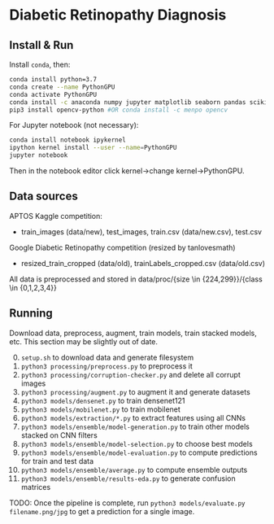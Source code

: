 
# Diabetic Retinopathy Diagnosis

## Install & Run
Install `conda`, then:

```sh
conda install python=3.7
conda create --name PythonGPU
conda activate PythonGPU
conda install -c anaconda numpy jupyter matplotlib seaborn pandas scikit-learn tensorflow-gpu cuda-toolkit=9.0 py-xgboost-gpu
pip3 install opencv-python #OR conda install -c menpo opencv
```

For Jupyter notebook (not necessary):
```sh
conda install notebook ipykernel
ipython kernel install --user --name=PythonGPU
jupyter notebook
```
Then in the notebook editor click kernel->change kernel->PythonGPU.

## Data sources

APTOS Kaggle competition:

 - train_images (data/new), test_images, train.csv (data/new.csv), test.csv

Google Diabetic Retinopathy competition (resized by tanlovesmath)

 - resized_train_cropped (data/old), trainLabels_cropped.csv (data/old.csv)

All data is preprocessed and stored in data/proc/{size \\in {224,299}}/{class \\in {0,1,2,3,4}}

## Running

Download data, preprocess, augment, train models, train stacked models, etc. This section may be slightly out of date.

0. `setup.sh` to download data and generate filesystem
0. `python3 processing/preprocess.py` to preprocess it
0. `python3 processing/corruption-checker.py` and delete all corrupt images
0. `python3 processing/augment.py` to augment it and generate datasets
0. `python3 models/densenet.py` to train densenet121
0. `python3 models/mobilenet.py` to train mobilenet
0. `python3 models/extraction/*.py` to extract features using all CNNs
0. `python3 models/ensemble/model-generation.py` to train other models stacked on CNN filters
0. `python3 models/ensemble/model-selection.py` to choose best models
0. `python3 models/ensemble/model-evaluation.py` to compute predictions for train and test data
0. `python3 models/ensemble/average.py` to compute ensemble outputs
0. `python3 models/ensemble/results-eda.py` to generate confusion matrices

TODO: Once the pipeline is complete, run `python3 models/evaluate.py filename.png/jpg` to get a prediction for a single image.

